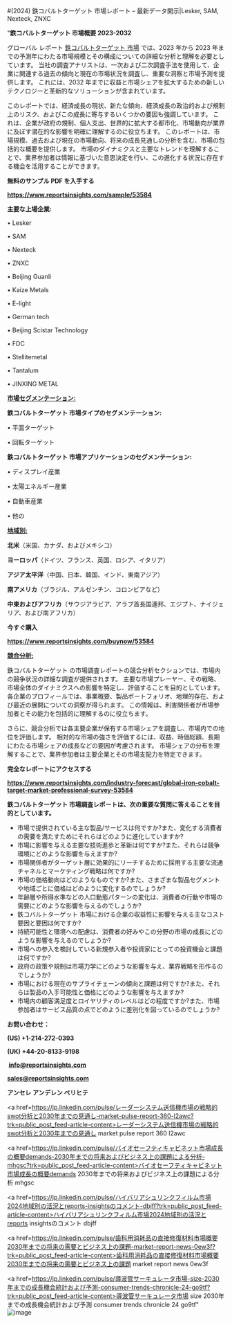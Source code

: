 #(2024) 鉄コバルトターゲット 市場レポート – 最新データ開示|Lesker, SAM, Nexteck, ZNXC

"<strong>鉄コバルトターゲット 市場概要 2023-2032</strong>

グローバル レポート <a href=https://www.reportsinsights.com/sample/53584>鉄コバルトターゲット 市場</a> では、2023 年から 2023 年までの予測年にわたる市場規模とその構成についての詳細な分析と理解を必要としています。 当社の調査アナリストは、一次および二次調査手法を使用して、企業に関連する過去の傾向と現在の市場状況を調査し、重要な洞察と市場予測を提供します。 これには、2032 年までに収益と市場シェアを拡大​​するための新しいテクノロジーと革新的なソリューションが含まれています。

このレポートでは、経済成長の現状、新たな傾向、経済成長の政治的および規制上のリスク、およびこの成長に寄与するいくつかの要因も強調しています。 これは、企業が政府の規制、個人支出、世界的に拡大する都市化、市場動向が業界に及ぼす潜在的な影響を明確に理解するのに役立ちます。 このレポートは、市場規模、過去および現在の市場動向、将来の成長見通しの分析を含む、市場の包括的な概要を提供します。 市場のダイナミクスと主要なトレンドを理解することで、業界参加者は情報に基づいた意思決定を行い、この進化する状況に存在する機会を活用することができます。

<strong><b>無料のサンプル PDF を入手する</b></strong>

<a href=https://www.reportsinsights.com/sample/53584><strong><u>https://www.reportsinsights.com/sample/53584</u></strong></a>

<strong>主要な上場企業:</strong>

• Lesker

• SAM

• Nexteck

• ZNXC

• Beijing Guanli

• Kaize Metals

• E-light

• German tech

• Beijing Scistar Technology

• FDC

• Stellitemetal

• Tantalum

• JINXING METAL

<strong><u>市場セグメンテーション</u></strong><strong><u>:</u></strong>

<strong>鉄コバルトターゲット 市場タイプのセグメンテーション:</strong>

• 平面ターゲット

• 回転ターゲット

<strong>鉄コバルトターゲット 市場アプリケーションのセグメンテーション:</strong>

• ディスプレイ産業

• 太陽エネルギー産業

• 自動車産業

• 他の

<strong><u>地域別</u></strong><strong><u>:</u></strong>

<strong>北米</strong>（米国、カナダ、およびメキシコ）

<strong>ヨーロッパ</strong>（ドイツ、フランス、英国、ロシア、イタリア）

<strong>アジア太平洋</strong>（中国、日本、韓国、インド、東南アジア）

<strong>南アメリカ</strong>（ブラジル、アルゼンチン、コロンビアなど）

<strong>中東およびアフリカ</strong>（サウジアラビア、アラブ首長国連邦、エジプト、ナイジェリア、および南アフリカ）

<strong>今すぐ購入</strong>

<a href=https://www.reportsinsights.com/buynow/53584><strong><u>https://www.reportsinsights.com/buynow/53584</u></strong></a>

<strong><u>競合分析:</u></strong>

鉄コバルトターゲット の市場調査レポートの競合分析セクションでは、市場内の競争状況の詳細な調査が提供されます。 主要な市場プレーヤー、その戦略、市場全体のダイナミクスへの影響を特定し、評価することを目的としています。 各企業のプロフィールでは、事業概要、製品ポートフォリオ、地理的存在、および最近の展開についての洞察が得られます。 この情報は、利害関係者が市場参加者とその能力を包括的に理解するのに役立ちます。

さらに、競合分析では各主要企業が保有する市場シェアを調査し、市場内での地位を評価します。 相対的な市場の強さを評価するには、収益、時価総額、長期にわたる市場シェアの成長などの要因が考慮されます。 市場シェアの分布を理解することで、業界参加者は主要企業とその市場支配力を特定できます。

<strong>完全なレポートにアクセスする</strong>

<a href=https://www.reportsinsights.com/industry-forecast/global-iron-cobalt-target-market-professional-survey-53584><strong><u><b>https://www.reportsinsights.com/industry-forecast/global-iron-cobalt-target-market-professional-survey-53584</b></u></strong></a>

<strong><b>鉄コバルトターゲット 市場調査レポートは、次の重要な質問に答えることを目的としています。</b></strong>
<ul>
  <li>市場で提供されている主な製品/サービスは何ですか?また、変化する消費者の需要を満たすためにそれらはどのように進化していますか?</li>
  <li>市場に影響を与える主要な技術進歩と革新は何ですか?また、それらは競争環境にどのような影響を与えますか?</li>
  <li>市場関係者がターゲット層に効果的にリーチするために採用する主要な流通チャネルとマーケティング戦略は何ですか?</li>
  <li>市場の価格動向はどのようなものですか?また、さまざまな製品セグメントや地域ごとに価格はどのように変化するのでしょうか?</li>
  <li>年齢層や所得水準などの人口動態パターンの変化は、消費者の行動や市場の需要にどのような影響を与えるのでしょうか?</li>
  <li>鉄コバルトターゲット 市場における企業の収益性に影響を与える主なコスト要因と要因は何ですか?</li>
  <li>持続可能性と環境への配慮は、消費者の好みやこの分野の市場の成長にどのような影響を与えるのでしょうか?</li>
  <li>市場への参入を検討している新規参入者や投資家にとっての投資機会と課題は何ですか?</li>
  <li>政府の政策や規制は市場力学にどのような影響を与え、業界戦略を形作るのでしょうか?</li>
  <li>市場における現在のサプライチェーンの傾向と課題は何ですか?また、それらは製品の入手可能性と価格にどのような影響を与えますか?</li>
  <li>市場内の顧客満足度とロイヤリティのレベルはどの程度ですか?また、市場参加者はサービス品質の点でどのように差別化を図っているのでしょうか?</li>
</ul>
<strong>お問い合わせ：</strong>

<strong>(US) +1-214-272-0393</strong>

<strong>(UK) +44-20-8133-9198</strong>

<strong> </strong><a href=info@reportsinsights.com><strong><u>info@reportsinsights.com</u></strong></a>

<a href=sales@reportsinsights.com><strong><u>sales@reportsinsights.com</u></strong></a>

<strong>アンセレ アンデレン ベリヒテ</strong>

<a href=https://jp.linkedin.com/pulse/レーダーシステム送信機市場の戦略的swot分析と2030年までの見通し-market-pulse-report-360-l2awc?trk=public_post_feed-article-content>レーダーシステム送信機市場の戦略的swot分析と2030年までの見通し market pulse report 360 l2awc</a>

<a href=https://jp.linkedin.com/pulse/バイオセーフティキャビネット市場成長の概要demands-2030年までの将来およびビジネス上の課題による分析-mhgsc?trk=public_post_feed-article-content>バイオセーフティキャビネット市場成長の概要demands 2030年までの将来およびビジネス上の課題による分析 mhgsc</a>

<a href=https://jp.linkedin.com/pulse/ハイバリアシュリンクフィルム市場2024地域別の活況とreports-insightsのコメント-dbjff?trk=public_post_feed-article-content>ハイバリアシュリンクフィルム市場2024地域別の活況とreports insightsのコメント dbjff</a>

<a href=https://jp.linkedin.com/pulse/歯科用消耗品の直接修復材料市場概要2030年までの将来の需要とビジネス上の課題-market-report-news-0ew3f?trk=public_post_feed-article-content>歯科用消耗品の直接修復材料市場概要2030年までの将来の需要とビジネス上の課題 market report news 0ew3f</a>

<a href=https://jp.linkedin.com/pulse/導波管サーキュレータ市場-size-2030年までの成長機会統計および予測-consumer-trends-chronicle-24-go9tf?trk=public_post_feed-article-content>導波管サーキュレータ市場 size 2030年までの成長機会統計および予測 consumer trends chronicle 24 go9tf</a>"
![image](https://github.com/aanak123/RIMarketer1/assets/158471119/66853cdf-fa5a-4e75-a2b7-44aac8ebe7ac)

